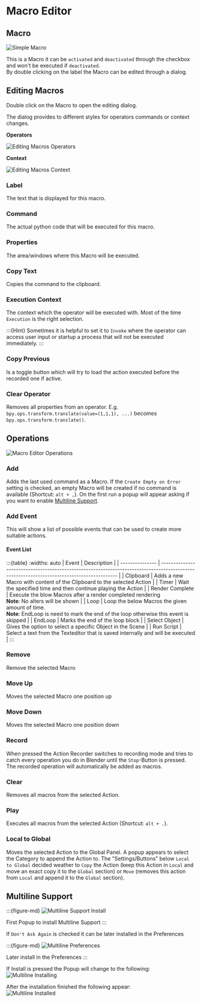 # Macro Editor
## Macro
![Simple Macro](../images/Simple_Macro.svg)

This is a Macro it can be `activated` and `deactivated` through the checkbox and won't be executed if `deactivated`.\
By double clicking on the label the Macro can be edited through a dialog.

## Editing Macros
Double click on the Macro to open the editing dialog.

The dialog provides to different styles for operators commands or context changes.

**Operators**

![Editing Macros Operators](../images/MacroEdit_Operator.png)

**Context**

![Editing Macros Context](../images/MacroEdit_Context.png)

### Label
The text that is displayed for this macro.

### Command
The actual python code that will be executed for this macro.

### Properties
The area/windows where this Macro will be executed.

### Copy Text
Copies the command to the clipboard.

### Execution Context
The context which the operator will be executed with. 
Most of the time `Execution` is the right selection.

:::{Hint}
Sometimes it is helpful to set it to `Invoke` where the operator can access user input or startup a process that will not be executed immediately.
:::

### Copy Previous
Is a toggle button which will try to load the action executed before the recorded one if active.

### Clear Operator
Removes all properties from an operator.
E.g. `bpy.ops.transform.translate(value=(1,1,1), ...)` becomes `bpy.ops.transform.translate()`.

## Operations
![Macro Editor Operations](../images/MacroEditorOperators.svg)

### Add 

Adds the last used command as a Macro. 
If the `Create Empty on Error` setting is checked, an empty Macro will be created if no command is available (Shortcut: `alt + ,`).
On the first run a popup will appear asking if you want to enable [Multiline Support](../panels/macro.md#multiline-support).

### Add Event

This will show a list of possible events that can be used to create more suitable actions.

#### Event List
:::{table}
:widths: auto
| Event           | Description                                                                                                                                |
| --------------- | ------------------------------------------------------------------------------------------------------------------------------------------ |
| Clipboard       | Adds a new Macro with content of the Clipboard to the selected Action                                                                      |
| Timer           | Wait the specified time and then continue playing the Action                                                                               |
| Render Complete | Execute the blow Macros after a render completed rendering <br> **Note**: No alters will be shown                                          |
| Loop            | Loop the below Macros the given amount of time. <br> **Note**: EndLoop is need to mark the end of the loop otherwise this event is skipped |
| EndLoop         | Marks the end of the loop block                                                                                                            |
| Select Object   | Gives the option to select a specific Object in the Scene                                                                                  |
| Run Script      | Select a text from the Texteditor that is saved internally and will be executed                                                            |
:::

### Remove

Remove the selected Macro

### Move Up

Moves the selected Macro one position up

### Move Down

Moves the selected Macro one position down

### Record
When pressed the Action Recorder switches to recording mode and tries to catch every operation you do in Blender until the `Stop`-Button is pressed.
The recorded operation will automatically be added as macros.

### Clear
Removes all macros from the selected Action.

### Play
Executes all macros from the selected Action (Shortcut: `alt + .`).

### Local to Global
Moves the selected Action to the Global Panel. A popup appears to select the Category to append the Action to.
The "Settings/Buttons" below `Local to Global` decided weather to `Copy` the Action (keep this Action in `Local` and move an exact copy it to the `Global` section) or `Move` (removes this action from `Local` and append it to the `Global` section).

## Multiline Support

:::{figure-md}
![Multiline Support Install](../images/MacroEditor_MultilineInstall.png)

First Popup to install Multiline Support
:::

If `Don't Ask Again` is checked it can be later installed in the Preferences

:::{figure-md}
![Multiline Preferences](../images/Preferences_SettingsMultiline.png)

Later install in the Preferences
:::

If Install is pressed the Popup will change to the following:\
![Multiline Installing](../images/MacroEditor_MultilineInstalling.png)

After the installation finished the following appear:\
![Multiline Installed](../images/MacroEditor_MultilineInstalled.png)